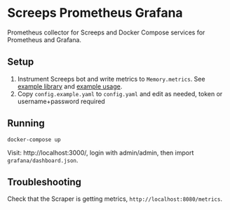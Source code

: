 # Screeps Prometheus Grafana

Prometheus collector for Screeps and Docker Compose services for Prometheus and Grafana.

## Setup

1. Instrument Screeps bot and write metrics to `Memory.metrics`. See [example library](https://github.com/ryanrolds/screeps-bot/blob/605bcfc1fa7176a2f5b1699b72ceda17ca4eef87/src/lib/metrics.ts#L12) and [example usage](https://github.com/ryanrolds/screeps-bot/blob/605bcfc1fa7176a2f5b1699b72ceda17ca4eef87/src/main.ts#L151-L153).
2. Copy `config.example.yaml` to `config.yaml` and edit as needed, token or username+password required

## Running

`docker-compose up`

Visit: http://localhost:3000/, login with admin/admin, then import `grafana/dashboard.json`.

## Troubleshooting

Check that the Scraper is getting metrics, `http://localhost:8080/metrics`.
